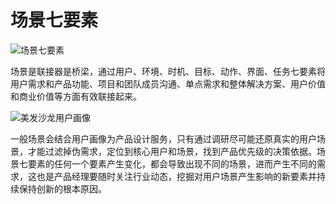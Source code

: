 # 场景七要素

![场景七要素](https://s3.ax1x.com/2020/12/22/rD325T.png)

场景是联接器是桥梁，通过用户、环境、时机、目标、动作、界面、任务七要素将用户需求和产品功能、项目和团队成员沟通、单点需求和整体解决方案、用户价值和商业价值等方面有效联接起来。

![美发沙龙用户画像](https://s3.ax1x.com/2020/12/22/rD3orR.md.png)

一般场景会结合用户画像为产品设计服务，只有通过调研尽可能还原真实的用户场景，才能过滤掉伪需求，定位到核心用户和场景，找到产品优先级的决策依据。场景七要素的任何一个要素产生变化，都会导致出现不同的场景，进而产生不同的需求，这也是产品经理要随时关注行业动态，挖掘对用户场景产生影响的新要素并持续保持创新的根本原因。

